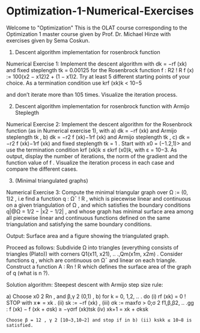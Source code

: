 # Optimization-1-Numerical-Exercises
Welcome to "Optimization" This is the OLAT course corresponding to the Optimization 1 master course given by Prof. Dr. Michael Hinze with exercises given by Sema Coskun.

1. Descent algorithm implementation for rosenbrock function

Numerical Exercise 1: Implement the descent algorithm with dk = −rf (xk) and fixed
steplength tk = 0.00125 for the Rosenbrock function f : R2 ! R
f (x) := 100(x2 − x12)2 + (1 − x1)2.
Try at least 5 different starting points of your choice. As a termination condition use
krf (xk)k < 10−5

and don’t iterate more than 105 times. Visualize the iteration process.


2. Descent algorithm implementation for rosenbrock function with Armijo Steplegth

Numerical Exercise 2: Implement the descent algorithm for the Rosenbrock function
(as in Numerical exercise 1), with
a) dk = −rf (xk) and Armijo steplength tk ,
b) dk = −r2 f (xk)−1rf (xk) and Armijo steplength tk ,
c) dk = −r2 f (xk)−1rf (xk) and fixed steplength tk = 1 .
Start with x0 = (−1.2,1)> and use the termination condition
krf (xk)k ≤ εkrf (x0)k, with ε = 10−3.
As output, display the number of iterations, the norm of the gradient and the function
value of f . Visualize the iteration process in each case and compare the different cases.


3. (Minimal triangulated graphs)

Numerical Exercise 3: Compute the minimal triangular graph over Ω := (0, 1)2 , i.e find a function q : Ω¯ ! R , which is
piecewise linear and continuous on a given triangulation of Ω , and which satisfies the boundary conditions q|@Ω = 1/2 − |x2 − 1/2| , 
and whose graph has minimal surface area among all piecewise linear and continuous functions defined on the same triangulation and
satisfying the same boundary conditions.

Output: Surface area and a figure showing the triangulated graph.

Proceed as follows: Subdivide Ω into triangles (everything consists of triangles (Plato))
with corners Q1(x11, x21), .. .,Qm(x1m, x2m) . Consider functions q , which are continuous on
Ω¯ and linear on each triangle. Construct a function A : Rn ! R which defines the surface
area of the graph of q (what is n ?).

Solution algorithm: Steepest descent with Armijo step size rule:

  a) Choose x0 2 Rn , and β,γ 2 (0,1) ,
  b) for k = 0, 1,2, .. . do
    (i) rf (xk) = 0 ! STOP with x∗ = xk .
    (ii) sk := −rf (xk) ,
    (iii) σk := maxfσ > 0;σ 2 f1,β,β2, .. .gg : f (xk) − f (xk + σsk) ≥ −γσrf (xk)tsk
    (iv) xk+1 = xk + σksk
    
    Choose β = 12 , γ 2 [10−3,10−2] and stop if in b) (ii) kskk ≤ 10−8 is satisfied.
